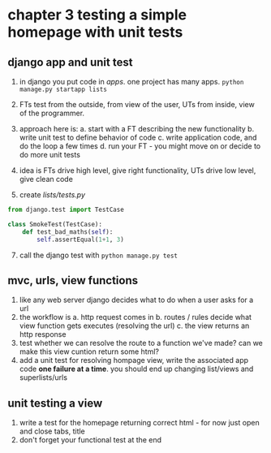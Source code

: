 # chapter 3 testing a simple homepage with unit tests

## django app and unit test
1. in django you put code in _apps_. one project has many apps.
`python manage.py startapp lists`

2. FTs test from the outside, from view of the user, UTs from inside, view of the programmer.
3. approach here is:
	a. start with a FT describing the new functionality
	b. write unit test to define behavior of code
	c. write application code, and do the loop a few times
	d. run your FT - you might move on or decide to do more unit tests
4. idea is FTs drive high level, give right functionality, UTs drive low level, give clean code
6. create _lists/tests.py_

```python
from django.test import TestCase

class SmokeTest(TestCase):
	def test_bad_maths(self):
		self.assertEqual(1+1, 3)
```

7. call the django test with `python manage.py test`

## mvc, urls, view functions
1. like any web server django decides what to do when a user asks for a url
2. the workflow is
	a. http request comes in
	b. routes / rules decide what view function gets executes (resolving the url)
	c. the view returns an http response
3. test whether we can resolve the route to a function we've made? can we make this view cuntion return some html?
4. add a unit test for resolving hompage view, write the associated app code __one failure at a time__. you should end up changing list/views and superlists/urls

## unit testing a view
1. write a test for the homepage returning correct html - for now just open and close tabs, title
2. don't forget your functional test at the end
